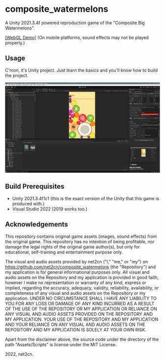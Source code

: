 # composite_watermelons
A Unity 2021.3.4f powered reproduction game of the "Composite Big Watermelons".

[[WebGL Demo]](https://net2cn.github.io/composite_watermelons/) (On mobile platforms, sound effects may not be played properly.)

## Usage
C'mon, it's Unity project. Just learn the basics and you'll know how to build the project.

![screenshot](img/screenshot_2022-07-04_172829.png)

## Build Prerequisites
- Unity 2021.3.4f1c1 (this is the exact version of the Unity that this game is produced with.)
- Visual Studio 2022 (2019 works too.)

## Acknowledgements
This repository contains original game assets (images, sound effects) from the original game. This repository has no intention of being profitable, nor damage the legal rights of the original game author(s), but only for educational, self-training and entertainment purpose only.

The visual and audio assets provided by net2cn ("I," "me," or "my") on https://github.com/net2cn/composite_watermelons (the "Repository") and my application is for general informational purposes only. All visual and audio assets on the Repository and my application is provided in good faith, however I make no representation or warranty of any kind, express or implied, regarding the accuracy, adequacy, validity, reliability, availability, or completeness of any visual and audio assets on the Repository or my application. UNDER NO CIRCUMSTANCE SHALL I HAVE ANY LIABILITY TO YOU FOR ANY LOSS OR DAMAGE OF ANY KIND INCURRED AS A RESULT OF THE USE OF THE REPOSITORY OR MY APPLICATION OR RELIANCE ON ANY VISUAL AND AUDIO ASSETS PROVIDED ON THE REPOSITORY AND MY APPLICATION. YOUR USE OF THE REPOSITORY AND MY APPLICATION AND YOUR RELIANCE ON ANY VISUAL AND AUDIO ASSETS ON THE REPOSITORY AND MY APPLICATION IS SOLELY AT YOUR OWN RISK.

Apart from the disclaimer above, the source code under the directory of the path "Assets/Scripts" is license under the MIT License.

2022, net2cn.